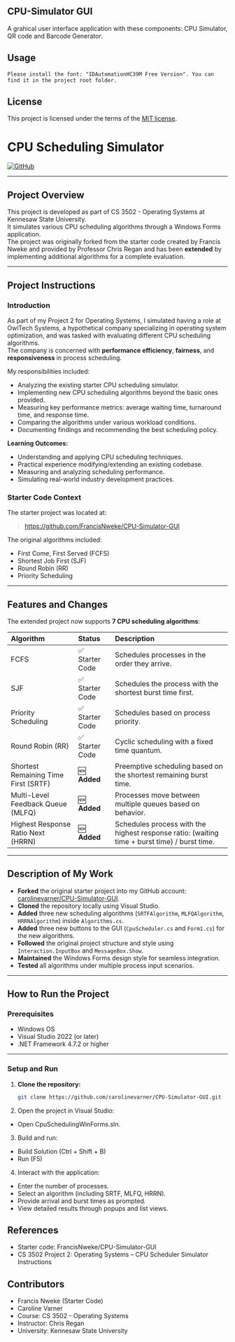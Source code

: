 ## CPU-Simulator GUI
A grahical user interface application with these components: CPU Simulator, QR code and Barcode Generator.


## Usage

```
Please install the font: "IDAutomationHC39M Free Version". You can find it in the project root folder.
```

## License
This project is licensed under the terms of the [MIT license](https://choosealicense.com/licenses/mit/).

# CPU Scheduling Simulator

[![GitHub](https://img.shields.io/badge/Repository-Link-blue)](https://github.com/carolinevarner/CPU-Simulator-GUI.git)

---

## Project Overview

This project is developed as part of CS 3502 - Operating Systems at Kennesaw State University.  
It simulates various CPU scheduling algorithms through a Windows Forms application.  
The project was originally forked from the starter code created by Francis Nweke and provided by Professor Chris Regan and has been **extended** by implementing additional algorithms for a complete evaluation.

---

## Project Instructions

### Introduction
As part of my Project 2 for Operating Systems, I simulated having a role at OwlTech Systems, a hypothetical company specializing in operating system optimization, and was tasked with evaluating different CPU scheduling algorithms.  
The company is concerned with **performance efficiency**, **fairness**, and **responsiveness** in process scheduling.

My responsibilities included:
- Analyzing the existing starter CPU scheduling simulator.
- Implementing new CPU scheduling algorithms beyond the basic ones provided.
- Measuring key performance metrics: average waiting time, turnaround time, and response time.
- Comparing the algorithms under various workload conditions.
- Documenting findings and recommending the best scheduling policy.

**Learning Outcomes:**
- Understanding and applying CPU scheduling techniques.
- Practical experience modifying/extending an existing codebase.
- Measuring and analyzing scheduling performance.
- Simulating real-world industry development practices.

### Starter Code Context
The starter project was located at:
> https://github.com/FrancisNweke/CPU-Simulator-GUI

The original algorithms included:
- First Come, First Served (FCFS)
- Shortest Job First (SJF)
- Round Robin (RR)
- Priority Scheduling

---

## Features and Changes

The extended project now supports **7 CPU scheduling algorithms**:

| Algorithm | Status | Description |
|:----------|:-------|:------------|
| FCFS | ✅ Starter Code | Schedules processes in the order they arrive. |
| SJF | ✅ Starter Code | Schedules the process with the shortest burst time first. |
| Priority Scheduling | ✅ Starter Code | Schedules based on process priority. |
| Round Robin (RR) | ✅ Starter Code | Cyclic scheduling with a fixed time quantum. |
| Shortest Remaining Time First (SRTF) | 🆕 **Added** | Preemptive scheduling based on the shortest remaining burst time. |
| Multi-Level Feedback Queue (MLFQ) | 🆕 **Added** | Processes move between multiple queues based on behavior. |
| Highest Response Ratio Next (HRRN) | 🆕 **Added** | Schedules process with the highest response ratio: (waiting time + burst time) / burst time. |

---

## Description of My Work

- **Forked** the original starter project into my GitHub account: [carolinevarner/CPU-Simulator-GUI](https://github.com/carolinevarner/CPU-Simulator-GUI).
- **Cloned** the repository locally using Visual Studio.
- **Added** three new scheduling algorithms (`SRTFAlgorithm`, `MLFQAlgorithm`, `HRRNAlgorithm`) inside `Algorithms.cs`.
- **Added** three new buttons to the GUI (`CpuScheduler.cs` and `Form1.cs`) for the new algorithms.
- **Followed** the original project structure and style using `Interaction.InputBox` and `MessageBox.Show`.
- **Maintained** the Windows Forms design style for seamless integration.
- **Tested** all algorithms under multiple process input scenarios.

---



## How to Run the Project

### Prerequisites
- Windows OS
- Visual Studio 2022 (or later)
- .NET Framework 4.7.2 or higher

---

### Setup and Run

1. **Clone the repository:**
   ```bash
   git clone https://github.com/carolinevarner/CPU-Simulator-GUI.git

2. Open the project in Visual Studio:
 - Open CpuSchedulingWinForms.sln.

3. Build and run:
 - Build Solution (Ctrl + Shift + B)
 - Run (F5)

4. Interact with the application:
 - Enter the number of processes.
 - Select an algorithm (including SRTF, MLFQ, HRRN).
 - Provide arrival and burst times as prompted.
 - View detailed results through popups and list views.

## **References**
 - Starter code: FrancisNweke/CPU-Simulator-GUI
 - CS 3502 Project 2: Operating Systems – CPU Scheduler Simulator Instructions

## **Contributors**  
- Francis Nweke (Starter Code)
- Caroline Varner
- Course: CS 3502 - Operating Systems 
- Instructor: Chris Regan
- University: Kennesaw State University
